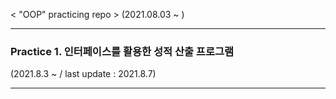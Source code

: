 < "OOP" practicing repo > (2021.08.03 ~ )

--- 

### Practice 1. 인터페이스를 활용한 성적 산출 프로그램 
(2021.8.3 ~  / last update : 2021.8.7)

---

```

```


